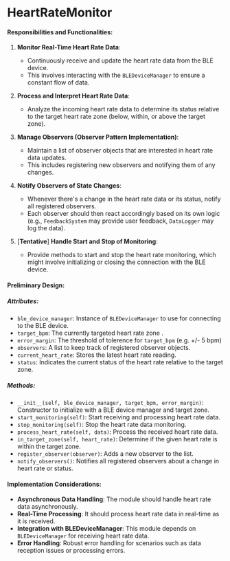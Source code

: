 # HeartRateMonitor

#### Responsibilities and Functionalities:

1. **Monitor Real-Time Heart Rate Data**:
   - Continuously receive and update the heart rate data from the BLE device.
   - This involves interacting with the `BLEDeviceManager` to ensure a constant flow of data.

2. **Process and Interpret Heart Rate Data**:
   - Analyze the incoming heart rate data to determine its status relative to the target heart rate zone (below, within, or above the target zone).

3. **Manage Observers (Observer Pattern Implementation)**:
   - Maintain a list of observer objects that are interested in heart rate data updates.
   - This includes registering new observers and notifying them of any changes.

4. **Notify Observers of State Changes**:
   - Whenever there's a change in the heart rate data or its status, notify all registered observers.
   - Each observer should then react accordingly based on its own logic (e.g., `FeedbackSystem` may provide user feedback, `DataLogger` may log the data).

6. [**Tentative**] **Handle Start and Stop of Monitoring**:
   - Provide methods to start and stop the heart rate monitoring, which might involve initializing or closing the connection with the BLE device.


#### Preliminary Design:

##### Attributes:
- `ble_device_manager`: Instance of `BLEDeviceManager` to use for connecting to the BLE device.
- `target_bpm`: The currently targeted heart rate zone .
- `error_margin`: The threshold of tolerence for `target_bpm` (e.g. +/- 5 bpm)
- `observers`: A list to keep track of registered observer objects.
- `current_heart_rate`: Stores the latest heart rate reading.
- `status`: Indicates the current status of the heart rate relative to the target zone.

##### Methods:
- `__init__(self, ble_device_manager, target_bpm, error_margin)`: Constructor to initialize with a BLE device manager and target zone.
- `start_monitoring(self)`: Start receiving and processing heart rate data.
- `stop_monitoring(self)`: Stop the heart rate data monitoring.
- `process_heart_rate(self, data)`: Process the received heart rate data.
- `in_target_zone(self, heart_rate)`: Determine if the given heart rate is within the target zone.
- `register_observer(observer)`: Adds a new observer to the list.
- `notify_observers()`: Notifies all registered observers about a change in heart rate or status.

#### Implementation Considerations:
- **Asynchronous Data Handling**: The module should handle heart rate data asynchronously.
- **Real-Time Processing**: It should process heart rate data in real-time as it is received.
- **Integration with BLEDeviceManager**: This module depends on `BLEDeviceManager` for receiving heart rate data.
- **Error Handling**: Robust error handling for scenarios such as data reception issues or processing errors.
